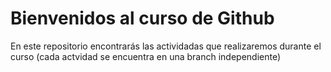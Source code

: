 # Bienvenidos al curso de Github
En este repositorio encontrarás las actividadas que realizaremos durante el curso (cada actvidad se encuentra en una branch independiente)
